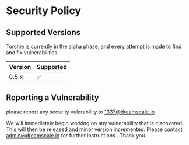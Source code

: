 # Security Policy

## Supported Versions

Torchie is currently in the alpha phase, and every attempt is made to find and fix vulnerabilities.

| Version | Supported          |
| ------- | ------------------ |
| 0.5.x   | :white_check_mark: |

## Reporting a Vulnerability

please report any security vulerability to 1337@dreamscale.io

We will immediately begin working on any vulnerability that is discovered. This will then be released and minor version incremented. Please contact admin@dreamscale.io for further instructions.. Thank you.
